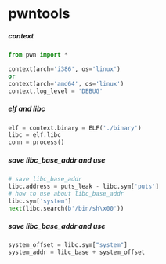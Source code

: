 # pwntools

##### context
```python
from pwn import *

context(arch='i386', os='linux')
or
context(arch='amd64', os='linux')
context.log_level = 'DEBUG'
```

##### elf and libc
```python
elf = context.binary = ELF('./binary')
libc = elf.libc
conn = process()
```

##### save libc_base_addr and use
```python
# save libc_base_addr
libc.address = puts_leak - libc.sym['puts']
# how to use about libc_base_addr
libc.sym['system']
next(libc.search(b'/bin/sh\x00'))
```


##### save libc_base_addr and use
```python
system_offset = libc.sym["system"]
system_addr = libc_base + system_offset
```
